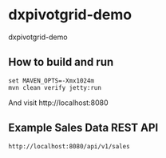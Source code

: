 # dxpivotgrid-demo

dxpivotgrid-demo

## How to build and run

    set MAVEN_OPTS=-Xmx1024m
    mvn clean verify jetty:run

And visit http://localhost:8080

## Example Sales Data REST API

    http://localhost:8080/api/v1/sales
